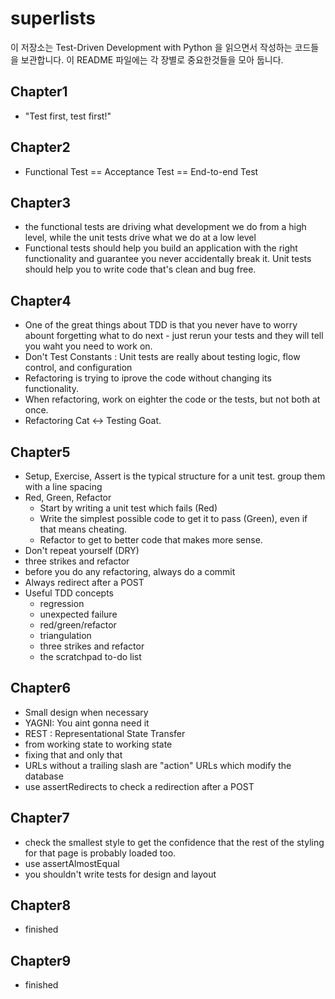 # superlists

이 저장소는 Test-Driven Development with Python 을 읽으면서 작성하는 코드들을 보관합니다.
이 README 파일에는 각 장별로 중요한것들을 모아 둡니다.

## Chapter1

- "Test first, test first!"

## Chapter2

- Functional Test == Acceptance Test == End-to-end Test

## Chapter3

- the functional tests are driving what development we do from a high level, while the unit tests drive what we do at a low level
- Functional tests should help you build an application with the right functionality and guarantee you never accidentally break it. Unit tests should help you to write code that's clean and bug free.

## Chapter4

- One of the great things about TDD is that you never have to worry abount forgetting what to do next - just rerun your tests and they will tell you waht you need to work on.
- Don't Test Constants : Unit tests are really about testing logic, flow control, and configuration
- Refactoring is trying to iprove the code without changing its functionality.
- When refactoring, work on eighter the code or the tests, but not both at once.
- Refactoring Cat <-> Testing Goat.

## Chapter5

- Setup, Exercise, Assert is the typical structure for a unit test. group them with a line spacing
- Red, Green, Refactor
    - Start by writing a unit test which fails (Red)
    - Write the simplest possible code to get it to pass (Green), even if that means cheating.
    - Refactor to get to better code that makes more sense.
- Don't repeat yourself (DRY)
- three strikes and refactor
- before you do any refactoring, always do a commit
- Always redirect after a POST
- Useful TDD concepts
    - regression
    - unexpected failure
    - red/green/refactor
    - triangulation
    - three strikes and refactor
    - the scratchpad to-do list

## Chapter6

- Small design when necessary
- YAGNI: You aint gonna need it
- REST : Representational State Transfer
- from working state to working state
- fixing that and only that
- URLs without a trailing slash are "action" URLs which modify the database
- use assertRedirects to check a redirection after a POST

## Chapter7

- check the smallest style to get the confidence that the rest of the styling for that page is probably loaded too.
- use assertAlmostEqual
- you shouldn't write tests for design and layout

## Chapter8

- finished

## Chapter9

- finished
